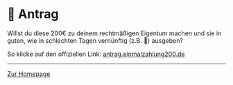 # 💍 Antrag

Willst du diese 200€ zu deinem rechtmäßigen Eigentum machen und
sie in guten, wie in schlechten Tagen vernünftig (z.B. 🍺) ausgeben?

So klicke auf den offiziellen Link: [antrag.einmalzahlung200.de](https://antrag.einmalzahlung200.de/)

---

[Zur Homepage](https://www.einmalzahlungzweihundert.de/)
